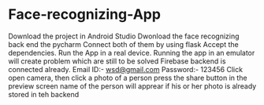 # Face-recognizing-App
Download the project in Android Studio
Dwonload the face recognizing back end the pycharm
Connect both of them by using flask
Accept the dependencies.
Run the App in a real device.
Running the app in an emulator will create problem which are still to be solved
Firebase backend is connected already.
Email ID:- wsd@gmail.com
Password:- 123456
Click open camera, then click a photo of a person
press the share button in the preview screen
name of the person will apprear if his or her photo is already stored in teh backend
